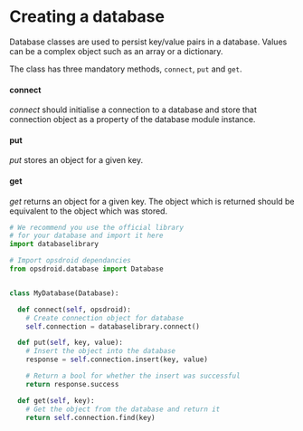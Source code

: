 # Creating a database

Database classes are used to persist key/value pairs in a database. Values can be a complex object such as an array or a dictionary.

The class has three mandatory methods, `connect`, `put` and `get`.

#### connect
*connect* should initialise a connection to a database and store that connection object as a property of the database module instance.

#### put
*put* stores an object for a given key.

#### get
*get* returns an object for a given key. The object which is returned should be equivalent to the object which was stored.

```python
# We recommend you use the official library
# for your database and import it here
import databaselibrary

# Import opsdroid dependancies
from opsdroid.database import Database


class MyDatabase(Database):

  def connect(self, opsdroid):
    # Create connection object for database
    self.connection = databaselibrary.connect()

  def put(self, key, value):
    # Insert the object into the database
    response = self.connection.insert(key, value)

    # Return a bool for whether the insert was successful
    return response.success

  def get(self, key):
    # Get the object from the database and return it
    return self.connection.find(key)

```
